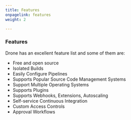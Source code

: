 ```yaml
---
title: Features
onpagelink: features
weight: 2

---
```


### Features

Drone has an excellent feature list and some of them are:

- Free and open source
- Isolated Builds
- Easily Configure Pipelines
- Supports Popular Source Code Management Systems
- Support Multiple Operating Systems
- Supports Plugins
- Supports Webhooks, Extensions, Autoscaling
- Self-service Continuous Integration
- Custom Access Controls
- Approval Workflows
 